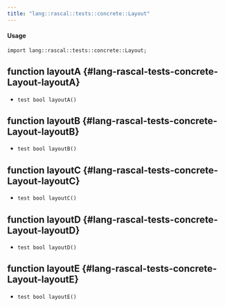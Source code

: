 ```yaml
---
title: "lang::rascal::tests::concrete::Layout"
---
```


#### Usage

`import lang::rascal::tests::concrete::Layout;`


## function layoutA {#lang-rascal-tests-concrete-Layout-layoutA}

* ``test bool layoutA()``

## function layoutB {#lang-rascal-tests-concrete-Layout-layoutB}

* ``test bool layoutB()``

## function layoutC {#lang-rascal-tests-concrete-Layout-layoutC}

* ``test bool layoutC()``

## function layoutD {#lang-rascal-tests-concrete-Layout-layoutD}

* ``test bool layoutD()``

## function layoutE {#lang-rascal-tests-concrete-Layout-layoutE}

* ``test bool layoutE()``

